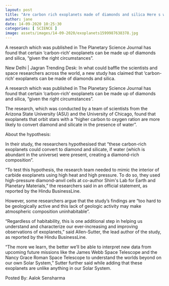 ```yaml
---
layout: post
title: "Are carbon rich exoplanets made of diamonds and silica Here s what this report suggests"
author: jane 
date: 14-09-2020 10:25:30 
categories: [ SCIENCE ] 
image: assets/images/14-09-2020/exoplanets1599987638378.jpg
---
```

A research which was published in The Planetary Science Journal has found that certain ‘carbon-rich’ exoplanets can be made up of diamonds and silica, “given the right circumstances”.

New Delhi | Jagran Trending Desk: In what could baffle the scientists and space researchers across the world, a new study has claimed that ‘carbon-rich’ exoplanets can be made of diamonds and silica.

A research which was published in The Planetary Science Journal has found that certain ‘carbon-rich’ exoplanets can be made up of diamonds and silica, “given the right circumstances”.

The research, which was conducted by a team of scientists from the Arizona State University (ASU) and the University of Chicago, found that exoplanets that orbit stars with a “higher carbon to oxygen ration are more likely to convert diamond and silicate in the presence of water”.

About the hypothesis:

In their study, the researchers hypothesised that “these carbon-rich exoplanets could convert to diamond and silicate, if water (which is abundant in the universe) were present, creating a diamond-rich composition”.

“To test this hypothesis, the research team needed to mimic the interior of carbide exoplanets using high heat and high pressure. To do so, they used high-pressure diamond-anvil cells at co-author Shim's Lab for Earth and Planetary Materials,” the researchers said in an official statement, as reported by the Hindu BusinessLine.

However, some researchers argue that the study’s findings are “too hard to be geologically active and this lack of geologic activity may make atmospheric composition uninhabitable”.

“Regardless of habitability, this is one additional step in helping us understand and characterize our ever-increasing and improving observations of exoplanets,” said Allen-Sutter, the lead author of the study, as reported by the Hindu BusinessLine.

“The more we learn, the better we’ll be able to interpret new data from upcoming future missions like the James Webb Space Telescope and the Nancy Grace Roman Space Telescope to understand the worlds beyond on our own Solar System,” Sutter further said while adding that these exoplanets are unlike anything in our Solar System.

Posted By: Aalok Sensharma